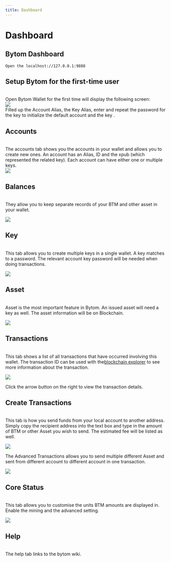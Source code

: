 ```yaml
---
title: Dashboard
---
```


# Dashboard

<a name="af4243e4"></a>
## Bytom Dashboard[](https://bytom.github.io/mydoc_wallet.html#bytom-dashboard)

```
Open the localhost://127.0.0.1:9888
```
<a name="51c31dfb"></a>
## Setup Bytom for the first-time user[](https://bytom.github.io/mydoc_wallet.html#setup-bytom-for-the-first-time-user)
<br />Open Bytom Wallet for the first time will display the following screen:<br />![](https://cdn.nlark.com/yuque/0/2019/png/241708/1555058142998-8d74e74f-ca2e-4c1b-9818-153ef3980cc4.png#align=left&display=inline&height=351&originHeight=1354&originWidth=2880&size=0&status=done&width=746)<br />Filled up the Account Alias, the Key Alias, enter and repeat the password for the key to initialize the default account and the key .

<a name="Accounts"></a>
## Accounts[](https://bytom.github.io/mydoc_wallet.html#accounts)
<br />The accounts tab shows you the accounts in your wallet and allows you to create new ones. An account has an Alias, ID and the xpub (which represented the related key). Each account can have either one or multiple keys.<br />![](https://cdn.nlark.com/yuque/0/2019/png/241708/1555058142772-e97ce68b-581e-4eb5-bbf6-82272fcc6a63.png#align=left&display=inline&height=352&originHeight=679&originWidth=1441&size=0&status=done&width=746)

<a name="Balances"></a>
## Balances[](https://bytom.github.io/mydoc_wallet.html#balances)
<br />They allow you to keep separate records of your BTM and other asset in your wallet.

![](https://cdn.nlark.com/yuque/0/2019/png/241708/1555058143375-12aede91-052e-4db4-aa30-299d184f909e.png#align=left&display=inline&height=350&originHeight=1350&originWidth=2880&size=0&status=done&width=746)

<a name="Key"></a>
## Key[](https://bytom.github.io/mydoc_wallet.html#key)
<br />This tab allows you to create multiple keys in a single wallet. A key matches to a password. The relevant account key password will be needed when doing transactions.

![](https://cdn.nlark.com/yuque/0/2019/png/241708/1555058143241-49f8ec8e-3679-4f56-8bf3-97493316a428.png#align=left&display=inline&height=354&originHeight=1366&originWidth=2880&size=0&status=done&width=746)

<a name="Asset"></a>
## Asset[](https://bytom.github.io/mydoc_wallet.html#asset)
<br />Asset is the most important feature in Bytom. An issued asset will need a key as well. The asset information will be on Blockchain.

![](https://cdn.nlark.com/yuque/0/2019/png/241708/1555058143622-9284b26c-170b-46d3-aaf1-e3037628ded8.png#align=left&display=inline&height=354&originHeight=684&originWidth=1442&size=0&status=done&width=746)

<a name="Transactions"></a>
## Transactions[](https://bytom.github.io/mydoc_wallet.html#transactions)
<br />This tab shows a list of all transactions that have occurred involving this wallet. The transaction ID can be used with the[blockchain explorer](https://blockmeta.com/) to see more information about the transaction.

![](https://cdn.nlark.com/yuque/0/2019/png/241708/1555058203290-b9cdde5a-21fa-4542-9500-e0328f0799f0.png#align=left&display=inline&height=350&originHeight=677&originWidth=1441&size=0&status=done&width=746)

Click the arrow button on the right to view the transaction details.

<a name="d13fbe30"></a>
## Create Transactions[](https://bytom.github.io/mydoc_wallet.html#create-transactions)
<br />This tab is how you send funds from your local account to another address. Simply copy the recipient address into the text box and type in the amount of BTM or other Asset you wish to send. The estimated fee will be listed as well.

![](https://cdn.nlark.com/yuque/0/2019/png/241708/1555058142756-ece8f132-0e9f-49a3-9fcf-24c4574f7419.png#align=left&display=inline&height=352&originHeight=1360&originWidth=2880&size=0&status=done&width=746)

The Advanced Transactions allows you to send multiple different Asset and sent from different account to different account in one transaction.

![](https://cdn.nlark.com/yuque/0/2019/png/241708/1555058215259-46780764-1104-4f82-950c-048f89f65e99.png#align=left&display=inline&height=353&originHeight=1364&originWidth=2880&size=0&status=done&width=746)

<a name="8556b420"></a>
## Core Status[](https://bytom.github.io/mydoc_wallet.html#core-status)
<br />This tab allows you to customise the units BTM amounts are displayed in. Enable the mining and the advanced setting.

![](https://cdn.nlark.com/yuque/0/2019/png/241708/1555058143439-8bd91536-2154-4caf-8f8e-ecd38b858f17.png#align=left&display=inline&height=352&originHeight=1358&originWidth=2880&size=0&status=done&width=746)

<a name="Help"></a>
## Help[](https://bytom.github.io/mydoc_wallet.html#help)
<br />The help tab links to the bytom wiki.
